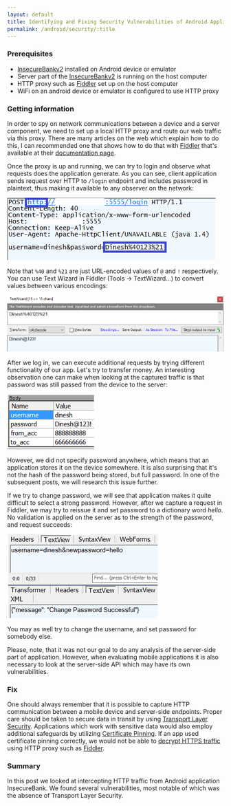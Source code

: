 ```yaml
---
layout: default
title: Identifying and Fixing Security Vulnerabilities of Android Applications - Protecting Data in Transit
permalink: /android/security/:title
---
```


### Prerequisites

* [InsecureBankv2](https://github.com/dineshshetty/Android-InsecureBankv2) installed on Android device or emulator
* Server part of the [InsecureBankv2](https://github.com/dineshshetty/Android-InsecureBankv2) is running on the host computer
* HTTP proxy such as [Fiddler](http://www.telerik.com/fiddler) set up on the host computer
* WiFi on an android device or emulator is configured to use HTTP proxy 

### Getting information

In order to spy on network communications between a device and a server component, we need to set up a local HTTP proxy and route our web traffic via this proxy. There are many articles on the web which explain how to do this, I can recommended one that shows how to do that with [Fiddler](http://www.telerik.com/fiddler) that's available at their [documentation page](http://docs.telerik.com/fiddler/Configure-Fiddler/Tasks/ConfigureForAndroid).

Once the proxy is up and running, we can try to login and observe what requests does the application generate. As you can see, client application sends request over HTTP to `/login` endpoint and includes password in plaintext, thus making it available to any observer on the network: 

![Request to login endpoint from InsecureBank application is being sent over HTTP with password in plaintext](/images/android-login-request-as-seen-in-Fiddler.PNG)

Note that `%40` and `%21` are just URL-encoded values of `@` and `!` respectively. You can use Text Wizard in Fiddler (Tools -> TextWizard...) to convert values between various encodings: 

![Using Text Wizard in Fiddler to decode URL-encoded data](/images/android-fiddler-text-wizard.PNG)

After we log in, we can execute additional requests by trying different functionality of our app. Let's try to transfer money. An interesting observation one can make when looking at the captured traffic is that password was still passed from the device to the server: 

![Request to get accounts endpoint from InsecureBank application contains user's password](/images/android-transfer-request-as-seen-in-Fiddler.PNG)

However, we did not specify password anywhere, which means that an application stores it on the device somewhere. It is also surprising that it's not the hash of the password being stored, but full password. In one of the subsequent posts, we will research this issue further.

If we try to change password, we will see that application makes it quite difficult to select a strong password. However, after we capture a request in Fiddler, we may try to reissue it and set password to a dictionary word _hello_. No validation is applied on the server as to the strength of the password, and request succeeds: 

![Request to change password endpoint as seen in Fiddler](/images/android-change-password-request-as-seen-in-fiddler.PNG)

You may as well try to change the username, and set password for somebody else. 

Please, note, that it was not our goal to do any analysis of the server-side part of application. However, when evaluating mobile applications it is also necessary to look at the server-side API which may have its own vulnerabilities.

### Fix

One should always remember that it is possible to capture HTTP communication between a mobile device and server-side endpoints. Proper care should be taken to secure data in transit by using [Transport Layer Security](https://en.wikipedia.org/wiki/Transport_Layer_Security). Applications which work with sensitive data would also employ additional safeguards by utilizing [Certificate Pinning](https://en.wikipedia.org/wiki/HTTP_Public_Key_Pinning). If an app used certificate pinning correctly, we would not be able to [decrypt HTTPS traffic](https://www.fiddlerbook.com/fiddler/help/httpsdecryption.asp) using HTTP proxy such as [Fiddler](http://www.telerik.com/fiddler).

### Summary

In this post we looked at intercepting HTTP traffic from Android application InsecureBank. We found several vulnerabilities, most notable of which was the absence of Transport Layer Security.
